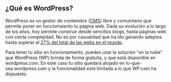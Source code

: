 ## ¿Qué es WordPress?

WordPress es un gestor de contenidos \([CMS](https://es.wikipedia.org/wiki/Sistema_de_gesti%C3%B3n_de_contenidos)\) libre y comunitario que permite poner en funciomaiento tu página web. Dada su evolución a lo largo de los años, hoy permite construir desde sencillos blogs, hasta páginas web con cierta complejidad. No es por casualidad que ha ido ganando adeptos hasta superar el [27% del total de las webs en el mundo](https://w3techs.com/).

Para tener tu sitio en funcionamiento, puedes usar la solución "en la nube" que WordPress \(WP\) brinda de forma gratuita, y que está disponible en wordpress.com. En este caso tu sitio quedará alojado en lo-que-sea.wordpress.com y la funcionalidad está limitada a lo que WP.com ha dispuesto.

